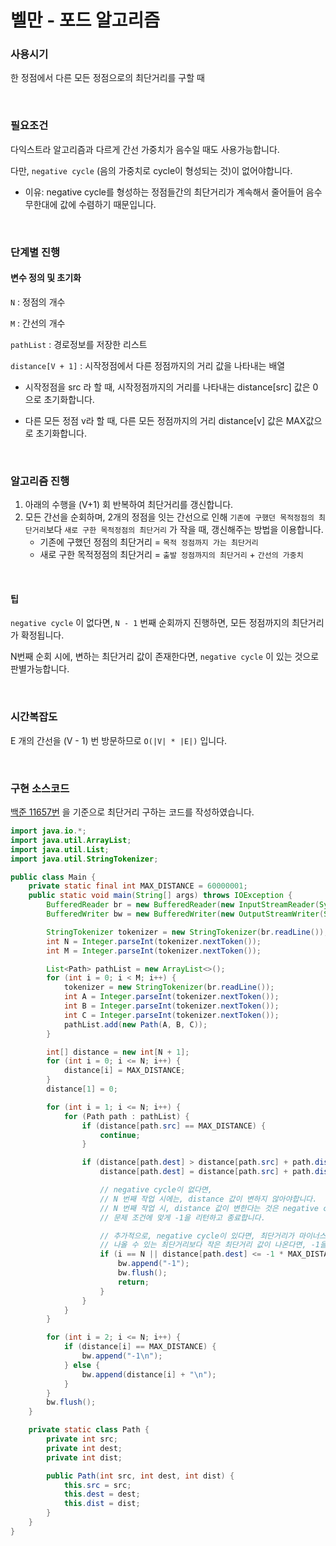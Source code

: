 # 벨만 - 포드 알고리즘

### 사용시기

한 정점에서 다른 모든 정점으로의 최단거리를 구할 때

<br>

### 필요조건

다익스트라 알고리즘과 다르게 간선 가중치가 음수일 때도 사용가능합니다.

다만, `negative cycle` (음의 가중치로 cycle이 형성되는 것)이 없어야합니다.

- 이유: negative cycle를 형성하는 정점들간의 최단거리가 계속해서 줄어들어 음수 무한대에 값에 수렴하기 때문입니다.

<br>

### 단계별 진행

#### 변수 정의 및 초기화

`N` : 정점의 개수

`M` : 간선의 개수

`pathList` : 경로정보를 저장한 리스트

`distance[V + 1]` : 시작정점에서 다른 정점까지의 거리 값을 나타내는 배열

- 시작정점을 src 라 할 때, 시작정점까지의 거리를 나타내는 distance[src] 값은 0으로 초기화합니다.

- 다른 모든 정점 v라 할 때, 다른 모든 정점까지의 거리 distance[v] 값은 MAX값으로 초기화합니다.

<br>

### 알고리즘 진행

1. 아래의 수행을 (V+1) 회 반복하여 최단거리를 갱신합니다.
2. 모든 간선을 순회하며, 2개의 정점을 잇는 간선으로 인해 `기존에 구했던 목적정점의 최단거리`보다 `새로 구한 목적정점의 최단거리` 가 작을 때, 갱신해주는 방법을 이용합니다.
   - 기존에 구했던 정점의 최단거리 = `목적 정점까지 가는 최단거리`
   - 새로 구한 목적정점의 최단거리 = `출발 정점까지의 최단거리` + `간선의 가중치`

<br>

#### 팁

`negative cycle` 이 없다면, `N - 1` 번째 순회까지 진행하면, 모든 정점까지의 최단거리가 확정됩니다.

N번째 순회 시에, 변하는 최단거리 값이 존재한다면, `negative cycle` 이 있는 것으로 판별가능합니다.

<br>

### 시간복잡도

E 개의 간선을 (V - 1) 번 방문하므로 `O(|V| * |E|)` 입니다.

<br>

### 구현 소스코드

[백준 11657번](https://www.acmicpc.net/problem/11657) 을 기준으로 최단거리 구하는 코드를 작성하였습니다.

```java
import java.io.*;
import java.util.ArrayList;
import java.util.List;
import java.util.StringTokenizer;

public class Main {
    private static final int MAX_DISTANCE = 60000001;
    public static void main(String[] args) throws IOException {
        BufferedReader br = new BufferedReader(new InputStreamReader(System.in));
        BufferedWriter bw = new BufferedWriter(new OutputStreamWriter(System.out));

        StringTokenizer tokenizer = new StringTokenizer(br.readLine());
        int N = Integer.parseInt(tokenizer.nextToken());
        int M = Integer.parseInt(tokenizer.nextToken());

        List<Path> pathList = new ArrayList<>();
        for (int i = 0; i < M; i++) {
            tokenizer = new StringTokenizer(br.readLine());
            int A = Integer.parseInt(tokenizer.nextToken());
            int B = Integer.parseInt(tokenizer.nextToken());
            int C = Integer.parseInt(tokenizer.nextToken());
            pathList.add(new Path(A, B, C));
        }

        int[] distance = new int[N + 1];
        for (int i = 0; i <= N; i++) {
            distance[i] = MAX_DISTANCE;
        }
        distance[1] = 0;

        for (int i = 1; i <= N; i++) {
            for (Path path : pathList) {
                if (distance[path.src] == MAX_DISTANCE) {
                    continue;
                }

                if (distance[path.dest] > distance[path.src] + path.dist) {
                    distance[path.dest] = distance[path.src] + path.dist;

                    // negative cycle이 없다면,
                    // N 번째 작업 시에는, distance 값이 변하지 않아야합니다.
                    // N 번째 작업 시, distance 값이 변한다는 것은 negative cycle이 존재한다는 것이므로
                    // 문제 조건에 맞게 -1을 리턴하고 종료합니다.

                    // 추가적으로, negative cycle이 있다면, 최단거리가 마이너스 오버플로우가 발생할 수도 있습니다.
                    // 나올 수 있는 최단거리보다 작은 최단거리 값이 나온다면, -1을 리턴하고 종료합니다.
                    if (i == N || distance[path.dest] <= -1 * MAX_DISTANCE) {
                        bw.append("-1");
                        bw.flush();
                        return;
                    }
                }
            }
        }

        for (int i = 2; i <= N; i++) {
            if (distance[i] == MAX_DISTANCE) {
                bw.append("-1\n");
            } else {
                bw.append(distance[i] + "\n");
            }
        }
        bw.flush();
    }

    private static class Path {
        private int src;
        private int dest;
        private int dist;

        public Path(int src, int dest, int dist) {
            this.src = src;
            this.dest = dest;
            this.dist = dist;
        }
    }
}
```

